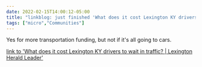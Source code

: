 ```yaml
---
date: 2022-02-15T14:00:12-05:00
title: "linkblog: just finished 'What does it cost Lexington KY drivers to wait in traffic? | Lexington Herald Leader'"
tags: ["micro","Communities"]
---
```

Yes for more transportation funding, but not if it's all going to cars.
 
[link to 'What does it cost Lexington KY drivers to wait in traffic? | Lexington Herald Leader'](https://www.kentucky.com/news/local/counties/fayette-county/article258418128.html)
